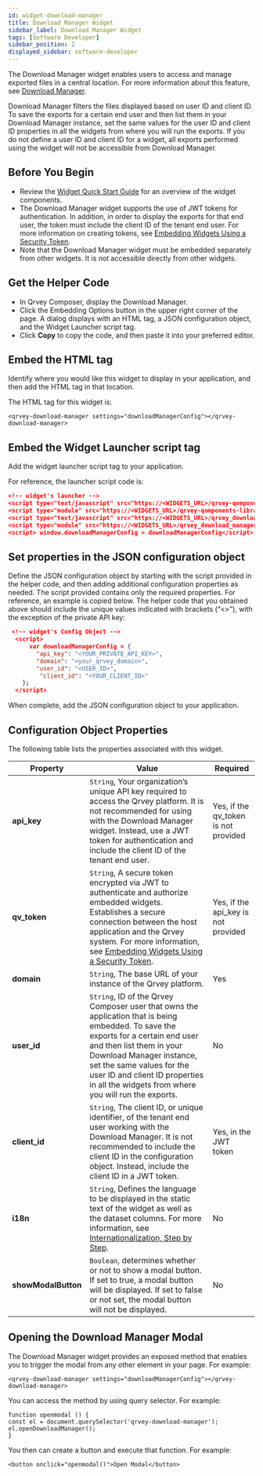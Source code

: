 ```yaml
---
id: widget-download-manager
title: Download Manager Widget
sidebar_label: Download Manager Widget
tags: [Software Developer]
sidebar_position: 2
displayed_sidebar: software-developer
---
```


The Download Manager widget enables users to access and manage exported files in a central location. For more information about this feature, see [Download Manager](../../../composer/03-Managing%20Your%20User%20Profile/download-manager.md). 

Download Manager filters the files displayed based on user ID and client ID. To save the exports for a certain end user and then list them in your Download Manager instance, set the same values for the user ID and client ID properties in all the widgets from where you will run the exports. If you do not define a user ID and client ID for a widget, all exports performed using the widget will not be accessible from Download Manager.

## Before You Begin
* Review the [Widget Quick Start Guide](../widget-quick-start-guide.md) for an overview of the widget components. 
* The Download Manager widget supports the use of JWT tokens for authentication. In addition, in order to display the exports for that end user, the token must include the client ID of the tenant end user. For more information on creating tokens, see [Embedding Widgets Using a Security Token](../embedding-widgets-security-token.md).
* Note that the Download Manager widget must be embedded separately from other widgets. It is not accessible directly from other widgets. 

## Get the Helper Code
* In Qrvey Composer, display the Download Manager. 
* Click the Embedding Options button in the upper right corner of the page. A dialog displays with an HTML tag, a JSON configuration object, and the Widget Launcher script tag. 
* Click **Copy** to copy the code, and then paste it into your preferred editor. 

## Embed the HTML tag
Identify where you would like this widget to display in your application, and then add the HTML tag in that location. 

The HTML tag for this widget is:

`<qrvey-download-manager settings="downloadManagerConfig"></qrvey-download-manager>`

## Embed the Widget Launcher script tag
Add the widget launcher script tag to your application. 

For reference, the launcher script code is:

```json
<!-- widget's launcher -->
<script type="text/javascript" src="https://<WIDGETS_URL>/qrvey-qomponents-library/qomponents-library/qomponents-library.js"></script>
<script type="module" src="https://<WIDGETS_URL>/qrvey-qomponents-library/qomponents-library/qomponents-library.esm.js"></script>
<script type="text/javascript" src="https://<WIDGETS_URL>/qrvey_download_manager/qrvey-download-manager/qrvey-download-manager.js"></script>
<script type="module" src="https://<WIDGETS_URL>/qrvey_download_manager/qrvey-download-manager/qrvey-download-manager.esm.js"></script>
<script> window.downloadManagerConfig = downloadManagerConfig</script>
```

## Set properties in the JSON configuration object
Define the JSON configuration object by starting with the script provided in the helper code, and then adding additional configuration properties as needed. The script provided contains only the required properties. For reference, an example is copied below. The helper code that you obtained above should include the unique values indicated with brackets (“&lt;&gt;”), with the exception of the private API key:

```json
 <!-- widget's Config Object -->
  <script>
      var downloadManagerConfig = {
        "api_key": "<YOUR_PRIVATE_API_KEY>",
        "domain": "<your_qrvey_domain>",
        "user_id": "<USER_ID>",
         "client_id": "<YOUR_CLIENT_ID>"
    };
  </script>
```

When complete, add the JSON configuration object to your application. 

## Configuration Object Properties
The following table lists the properties associated with this widget. 

| **Property** | **Value** | **Required** |
| --- | --- | --- |
| **api_key** | `String`, Your organization’s unique API key required to access the Qrvey platform. It is not recommended for using with the Download Manager widget. Instead, use a JWT token for authentication and include the client ID of the tenant end user. | Yes, if the qv_token is not provided |
| **qv_token** | `String`, A secure token encrypted via JWT to authenticate and authorize embedded widgets. Establishes a secure connection between the host application and the Qrvey system. For more information, see [Embedding Widgets Using a Security Token](../embedding-widgets-security-token.md). | Yes, if the api_key is not provided |
| **domain** | `String`, The base URL of your instance of the Qrvey platform. | Yes | 
| **user_id** | `String`, ID of the Qrvey Composer user that owns the application that is being embedded. To save the exports for a certain end user and then list them in your Download Manager instance, set the same values for the user ID and client ID properties in all the widgets from where you will run the exports. | No  |
| **client_id** | `String`, The client ID, or unique identifier, of the tenant end user working with the Download Manager. It is not recommended to include the client ID in the configuration object. Instead, include the client ID in a JWT token.  | Yes, in the JWT token |
| **i18n** | `String`, Defines the language to be displayed in the static text of the widget as well as the dataset columns. For more information, see [Internationalization, Step by Step](../../09-Internationalization/internationalization-step-by-step.md). | No |
| **showModalButton** | `Boolean`, determines whether or not to show a modal button. If set to true, a modal button will be displayed. If set to false or not set, the modal button will not be displayed. |No|



## Opening the Download Manager Modal

The Download Manager widget provides an exposed method that enables you to trigger the modal from any other element in your page. For example:

`<qrvey-download-manager settings="downloadManagerConfig"></qrvey-download-manager>`

You can access the method by using query selector. For example: 

```
function openmodal () {
const el = document.querySelector('qrvey-download-manager');
el.openDownloadManager();
}
```

You then can create a button and execute that function. For example: 

`<button onclick="openmodal()">Open Modal</button>`



